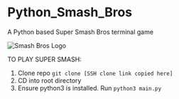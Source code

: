 # Python_Smash_Bros

A Python based Super Smash Bros terminal game

![Smash Bros Logo](https://assets1.ignimgs.com/2018/03/08/screen-shot-2018-03-08-at-24144-pm-2-1520550781828_160w.png?width=1280)

TO PLAY SUPER SMASH:

1. Clone repo `git clone [SSH clone link copied here]`
2. CD into root directory
3. Ensure python3 is installed. Run `python3 main.py`
